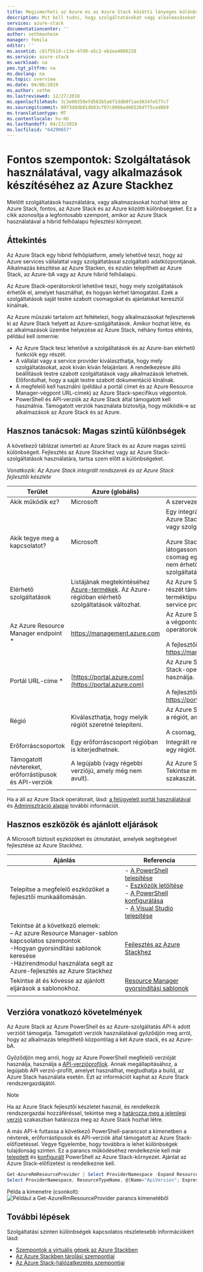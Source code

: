 ```yaml
---
title: Megismerheti az Azure és az Azure Stack közötti lényeges különbségeket, használatakor, szolgáltatások és alkalmazások fejlesztése |} A Microsoft Docs
description: Mit kell tudni, hogy szolgáltatásokat vagy alkalmazásokat hozhat létre az Azure Stack.
services: azure-stack
documentationcenter: ''
author: sethmanheim
manager: femila
editor: ''
ms.assetid: c81f551d-c13e-47d9-a5c2-eb1ea4806228
ms.service: azure-stack
ms.workload: na
pms.tgt_pltfrm: na
ms.devlang: na
ms.topic: overview
ms.date: 04/08/2019
ms.author: sethm
ms.lastreviewed: 12/27/2018
ms.openlocfilehash: 3c3e00358efd582b5a6f1ddb0f1ae3634fe577c7
ms.sourcegitcommit: 0973dddb81db03cf07c8966ad66526d775ced8b9
ms.translationtype: MT
ms.contentlocale: hu-HU
ms.lasthandoff: 04/23/2019
ms.locfileid: "64299657"
---
```

# <a name="key-considerations-using-services-or-building-apps-for-azure-stack"></a>Fontos szempontok: Szolgáltatások használatával, vagy alkalmazások készítéséhez az Azure Stackhez

Mielőtt szolgáltatások használatára, vagy alkalmazásokat hozhat létre az Azure Stack, fontos, az Azure Stack és az Azure közötti különbségeket. Ez a cikk azonosítja a legfontosabb szempont, amikor az Azure Stack használatával a hibrid felhőalapú fejlesztési környezet.

## <a name="overview"></a>Áttekintés

Az Azure Stack egy hibrid felhőplatform, amely lehetővé teszi, hogy az Azure services vállalattal vagy szolgáltatással szolgáltató adatközpontjának. Alkalmazás készítése az Azure Stacken, és ezután telepítheti az Azure Stack, az Azure-bA vagy az Azure hibrid felhőalapú.

Az Azure Stack-operátorokról lehetővé teszi, hogy mely szolgáltatások érhetők el, amelyet használhat, és hogyan kérhet támogatást. Ezek a szolgáltatások saját testre szabott csomagokat és ajánlatokat keresztül kínálnak.

Az Azure műszaki tartalom azt feltételezi, hogy alkalmazásokat fejlesztenek ki az Azure Stack helyett az Azure-szolgáltatások. Amikor hozhat létre, és az alkalmazások üzembe helyezése az Azure Stack, néhány fontos eltérés, például kell ismernie:

* Az Azure Stack tesz lehetővé a szolgáltatások és az Azure-ban elérhető funkciók egy részét.
* A vállalat vagy a service provider kiválaszthatja, hogy mely szolgáltatásokat, azok kíván kíván felajánlani. A rendelkezésre álló beállítások testre szabott szolgáltatások vagy alkalmazások lehetnek. Előfordulhat, hogy a saját testre szabott dokumentáció kínálnak.
* A megfelelő kell használni (például a portál címet és az Azure Resource Manager-végpont URL-címek) az Azure Stack-specifikus végpontok.
* PowerShell és API-verziók az Azure Stack által támogatott kell használnia. Támogatott verziók használata biztosítja, hogy működik-e az alkalmazások az Azure Stack és az Azure.

## <a name="cheat-sheet-high-level-differences"></a>Hasznos tanácsok: Magas szintű különbségek

A következő táblázat ismerteti az Azure Stack és az Azure magas szintű különbségeit. Fejlesztés az Azure Stackhez vagy az Azure Stack-szolgáltatások használatára, tartsa szem előtt a különbségeket.

*Vonatkozik: Az Azure Stack integrált rendszerek és az Azure Stack fejlesztői készlete*

| Terület | Azure (globális) | Azure Stack |
| -------- | ------------- | ----------|
| Akik működik ez? | Microsoft | A szervezet vagy a service provider.|
| Akik tegye meg a kapcsolatot? | Microsoft | Egy integrált rendszer lépjen kapcsolatba az Azure Stack-operátorokról (a saját szervezet vagy szolgáltatás szolgáltató) támogatást.<br><br>Azure Stack Development Kit támogatásért látogasson el a [Microsoft fórumok](https://social.msdn.microsoft.com/Forums/home?forum=azurestack). Mivel a csomag egy kiértékelési környezete, rendszer nem érhető el – a Microsoft támogatja a szolgáltatások (CSS) hivatalos támogatja.
| Elérhető szolgáltatások | Listájának megtekintéséhez [Azure-termékek](https://azure.microsoft.com/services/?b=17.04b). Az Azure-régióban elérhető szolgáltatások változhat. | Az Azure Stack egy Azure-szolgáltatások részét támogatja. Tényleges szolgáltatások terméktípustól függ, hogy a szervezet vagy a service provider választ kínálnak.
| Az Azure Resource Manager endpoint * | https://management.azure.com | Az Azure Stackkel integrált rendszer használja a végpontot, amely az Azure Stack-operátorokról biztosít.<br><br>A fejlesztői készlet használata: https://management.local.azurestack.external.
| Portál URL-címe * | [https://portal.azure.com](https://portal.azure.com) | Az Azure Stackkel integrált rendszer az Azure Stack-operátorokról biztosító URL-címet használja.<br><br>A fejlesztői készlet használata: https://portal.local.azurestack.external.
| Régió | Kiválaszthatja, hogy melyik régiót szeretné telepíteni. | Az Azure Stackkel integrált rendszer használja a régiót, amelyben a rendszeren érhető el.<br><br>A csomag, a régiót mindig lesz **helyi**.
| Erőforráscsoportok | Egy erőforráscsoport régióban is kiterjedhetnek. | Integrált rendszerek és a csomag nincs csak egy régiót.
|Támogatott névtereket, erőforrástípusok és API-verziók | A legújabb (vagy régebbi verziójú, amely még nem avult). | Az Azure Stack támogatja a verziókkal. Tekintse meg a [verziókövetelményekért](#version-requirements) című szakaszát.
| | |

Ha a áll az Azure Stack operátorait, lásd: [a felügyeleti portál használatával](../operator/azure-stack-manage-portals.md) és [Adminisztráció alapjai](../operator/azure-stack-manage-basics.md) további információt.

## <a name="helpful-tools-and-best-practices"></a>Hasznos eszközök és ajánlott eljárások

A Microsoft biztosít eszközöket és útmutatást, amelyek segítségével fejlesztése az Azure Stackhez.

| Ajánlás | Referencia |
| -------- | ------------- |
| Telepítse a megfelelő eszközöket a fejlesztői munkaállomásán. | - [A PowerShell telepítése](../operator/azure-stack-powershell-install.md)<br>- [Eszközök letöltése](../operator/azure-stack-powershell-download.md)<br>- [A PowerShell konfigurálása](azure-stack-powershell-configure-user.md)<br>- [A Visual Studio telepítése](azure-stack-install-visual-studio.md) 
| Tekintse át a következő elemek:<br>– Az azure Resource Manager-sablon kapcsolatos szempontok<br>-Hogyan gyorsindítási sablonok keresése<br>-Házirendmodul használata segít az Azure-fejlesztés az Azure Stackhez | [Fejlesztés az Azure Stackhez](azure-stack-developer.md) | 
| Tekintse át és kövesse az ajánlott eljárások a sablonokhoz. | [Resource Manager gyorsindítási sablonok](https://github.com/Azure/azure-quickstart-templates/blob/master/1-CONTRIBUTION-GUIDE/best-practices.md#best-practices)
| | |

## <a name="version-requirements"></a>Verzióra vonatkozó követelmények

Az Azure Stack az Azure PowerShell és az Azure-szolgáltatás API-k adott verzióit támogatja. Támogatott verziók használatával győződjön meg arról, hogy az alkalmazás telepíthető központilag a két Azure stack, és az Azure-bA.

Győződjön meg arról, hogy az Azure PowerShell megfelelő verzióját használja, használja a [API-verzióprofilok](azure-stack-version-profiles.md). Annak megállapításához, a legújabb API verzió-profilt, amelyet használhat, megtudhatja a build, az Azure Stack használata esetén. Ezt az információt kaphat az Azure Stack rendszergazdájától.

> [!NOTE]
> Ha az Azure Stack fejlesztői készletet használ, és rendelkezik rendszergazdai hozzáféréssel, tekintse meg a [határozza meg a jelenlegi verzió](../operator/azure-stack-updates.md#determine-the-current-version) szakaszban határozza meg az Azure Stack hozhat létre.

A más API-k futtassa a következő PowerShell-parancsot a kimenetben a névterek, erőforrástípusok és API-verziók által támogatott az Azure Stack-előfizetéssel. Vegye figyelembe, hogy továbbra is lehet különbségek tulajdonság szinten. Ez a parancs működéséhez rendelkeznie kell már [telepített](../operator/azure-stack-powershell-install.md) és [konfigurált](azure-stack-powershell-configure-user.md) PowerShell az Azure Stack-környezet. Ajánlat az Azure Stack-előfizetést is rendelkeznie kell.

```powershell
Get-AzureRmResourceProvider | Select ProviderNamespace -Expand ResourceTypes | Select * -Expand ApiVersions | `
Select ProviderNamespace, ResourceTypeName, @{Name="ApiVersion"; Expression={$_}} 
```

Példa a kimenetre (csonkolt): ![Például a Get-AzureRmResourceProvider parancs kimenetéből](media/azure-stack-considerations/image1.png)

## <a name="next-steps"></a>További lépések

Szolgáltatási szinten különbségek kapcsolatos részletesebb információkért lásd:

* [Szempontok a virtuális gépek az Azure Stackben](azure-stack-vm-considerations.md)
* [Az Azure Stackben tárolási szempontjai](azure-stack-acs-differences.md)
* [Az Azure Stack-hálózatkezelés szempontjai](azure-stack-network-differences.md)
